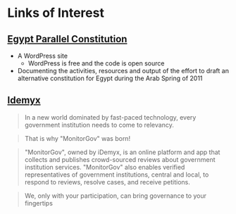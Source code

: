 # Links of Interest

## [Egypt Parallel Constitution]( https://parallelconstitution.wordpress.com )
* A WordPress site
	* WordPress is free and the code is open source
* Documenting the activities, resources and output of the effort to draft an alternative constitution for Egypt during the Arab Spring of 2011

## [Idemyx]( http://idemyx.com )

> In a new world dominated by fast-paced technology, every government institution needs to come to relevancy.
 
> That is why &quot;MonitorGov&quot; was born!

>&quot;MonitorGov&quot;, owned by iDemyx, is an online platform and app that collects and publishes crowd-sourced reviews about government institution services. &quot;MonitorGov&quot; also enables verified representatives of government institutions, central and local, to respond to reviews, resolve cases, and receive petitions.

> We, only with your participation, can bring governance to your fingertips